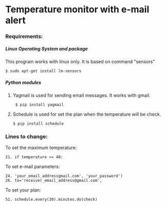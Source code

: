 # Temperature monitor with e-mail alert

### Requirements:

##### Linux Operating System and package
This program works with linux only. It is based on command "sensors"
       
    $ sudo apt-get install lm-sensors 

##### Python modules
1. Yagmail is used for sending email messages. It works with gmail.
       
        $ pip install yagmail

2. Schedule is used for set the plan when the temperature will be check.

       $ pip install schedule
  
### Lines to change:
To set the maximum temperature:
```
21. if temperature >= 40:
```
To set e-mail parameters:
```
24. 'your_email_addressgmail.com', 'your_password')
26. to='receiver_email_address@gmail.com',
```
To set your plan:
                
    51. schedule.every(30).minutes.do(check)
